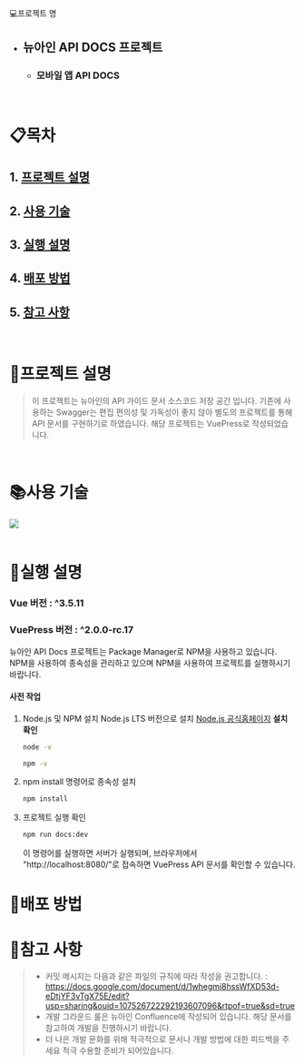 💻프로젝트 명
- ## 뉴아인 API DOCS 프로젝트
  - ### 모바일 앱 API DOCS 

<br>

# 📋목차

## 1. [프로젝트 설명](#프로젝트-설명)

## 2. [사용 기술](#사용-기술)

## 3. [실행 설명](#실행-설명)

## 4. [배포 방법](#배포-방법)

## 5. [참고 사항](#참고-사항)

<br>

# 📢프로젝트 설명

> 이 프로젝트는 뉴아인의 API 가이드 문서 소스코드 저장 공간 입니다. 기존에 사용하는 Swagger는 편집 편의성 및 가독성이 좋지 않아 별도의 프로젝트를 통해 API 문서를 구현하기로 하였습니다.
> 해당 프로젝트는 VuePress로 작성되었습니다.

<br>

# 📚사용 기술

<div>
  <img src="https://img.shields.io/badge/Vue.js-42b883?style=for-the-badge&logo=vuedotjs&logoColor=white">
</div>

<br>

# 💾실행 설명

### Vue 버전 : ^3.5.11
### VuePress 버전 : ^2.0.0-rc.17

뉴아인 API Docs 프로젝트는 Package Manager로 NPM을 사용하고 있습니다. NPM을 사용하여 종속성을 관리하고 있으며 NPM을 사용하여 프로젝트를 실행하시기 바랍니다.

#### 사전 작업

1. Node.js 및 NPM 설치
    Node.js LTS 버전으로 설치 [Node.js 공식홈페이지](https://nodejs.org/en/)
    **설치 확인**
    ```bash
    node -v
    ```
    ```bash
    npm -v
    ```
2. npm install 명령어로 종속성 설치
    ```bash
    npm install
    ```
3. 프로젝트 실행 확인
     ```bash
    npm run docs:dev
    ```
    이 명령어를 실행하면 서버가 실행되며, 브라우저에서 "http://localhost:8080/"로 접속하면 VuePress API 문서를 확인할 수 있습니다.

# 🚀배포 방법

# 🧾참고 사항

> - 커밋 메시지는 다음과 같은 파일의 규칙에 따라 작성을 권고합니다. : https://docs.google.com/document/d/1whegmi8hssWfXD53d-eDtjYF3vTgX75E/edit?usp=sharing&ouid=107526722292193607096&rtpof=true&sd=true
> - 개발 그라운드 룰은 뉴아인 Confluence에 작성되어 있습니다. 해당 문서를 참고하여 개발을 진행하시기 바랍니다.
> - 더 나은 개발 문화를 위해 적극적으로 문서나 개발 방법에 대한 피드백을 주세요 적극 수용할 준비가 되어있습니다.